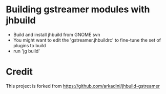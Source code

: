 # Building gstreamer modules with jhbuild

- Build and install jhbuild from GNOME svn
- You might want to edit the 'gstreamer.jhbuildrc' to fine-tune the set of plugins to build
- run 'jg build'

# Credit

This project is forked from https://github.com/arkadini/jhbuild-gstreamer
